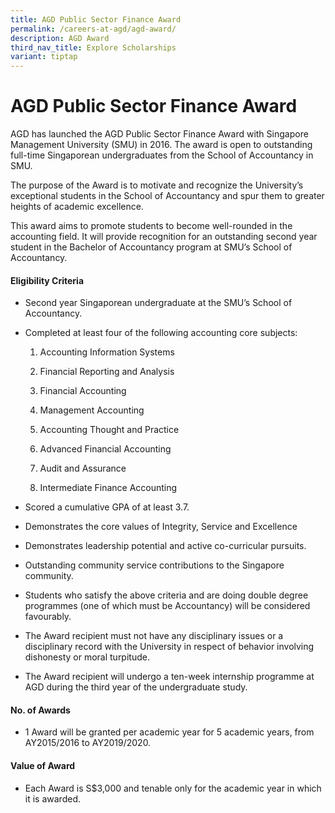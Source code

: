 ```yaml
---
title: AGD Public Sector Finance Award
permalink: /careers-at-agd/agd-award/
description: AGD Award
third_nav_title: Explore Scholarships
variant: tiptap
---
```

<h1>AGD Public Sector Finance Award</h1>
<p>AGD has launched the AGD Public Sector Finance Award with Singapore Management
University (SMU) in 2016. The award is open to outstanding full-time Singaporean
undergraduates from the School of Accountancy in SMU.</p>
<p>The purpose of the Award is to motivate and recognize the University’s
exceptional students in the School of Accountancy and spur them to greater
heights of academic excellence.</p>
<p>This award aims to promote students to become well-rounded in the accounting
field. It will provide recognition for an outstanding second year student
in the Bachelor of Accountancy program at SMU’s School of Accountancy.</p>
<h4>Eligibility Criteria</h4>
<ul data-tight="true" class="tight">
<li>
<p>Second year Singaporean undergraduate at the SMU’s School of Accountancy.</p>
</li>
<li>
<p>Completed at least four of the following accounting core subjects:</p>
<ol data-tight="true" class="tight">
<li>
<p>Accounting Information Systems</p>
</li>
<li>
<p>Financial Reporting and Analysis</p>
</li>
<li>
<p>Financial Accounting</p>
</li>
<li>
<p>Management Accounting</p>
</li>
<li>
<p>Accounting Thought and Practice</p>
</li>
<li>
<p>Advanced Financial Accounting</p>
</li>
<li>
<p>Audit and Assurance</p>
</li>
<li>
<p>Intermediate Finance Accounting</p>
</li>
</ol>
</li>
<li>
<p>Scored a cumulative GPA of at least 3.7.</p>
</li>
<li>
<p>Demonstrates the core values of Integrity, Service and Excellence</p>
</li>
<li>
<p>Demonstrates leadership potential and active co-curricular pursuits.</p>
</li>
<li>
<p>Outstanding community service contributions to the Singapore community.</p>
</li>
<li>
<p>Students who satisfy the above criteria and are doing double degree programmes
(one of which must be Accountancy) will be considered favourably.</p>
</li>
<li>
<p>The Award recipient must not have any disciplinary issues or a disciplinary
record with the University in respect of behavior involving dishonesty
or moral turpitude.</p>
</li>
<li>
<p>The Award recipient will undergo a ten-week internship programme at AGD
during the third year of the undergraduate study.</p>
</li>
</ul>
<h4>No. of Awards</h4>
<ul data-tight="true" class="tight">
<li>
<p>1 Award will be granted per academic year for 5 academic years, from AY2015/2016
to AY2019/2020.</p>
</li>
</ul>
<h4>Value of Award</h4>
<ul data-tight="true" class="tight">
<li>
<p>Each Award is S$3,000 and tenable only for the academic year in which
it is awarded.</p>
</li>
</ul>
<p></p>